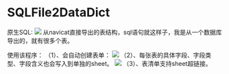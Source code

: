 # SQLFile2DataDict
原生SQL:
<img src="https://github.com/ruibababa/SQLFile2DataDict/blob/master/images/SQLFile.png">
从navicat直接导出的表结构，sql语句就这样子，我是从一个数据库导出的，就有很多个表。

使用该程序：
（1）、会自动创建表单：
<img src="https://github.com/ruibababa/SQLFile2DataDict/blob/master/images/表单.png">
（2）、每张表的具体字段、字段类型、字段含义也会写入到单独的sheet。
<img src="https://github.com/ruibababa/SQLFile2DataDict/blob/master/images/具体表.png">
（3）、表清单支持sheet超链接。
